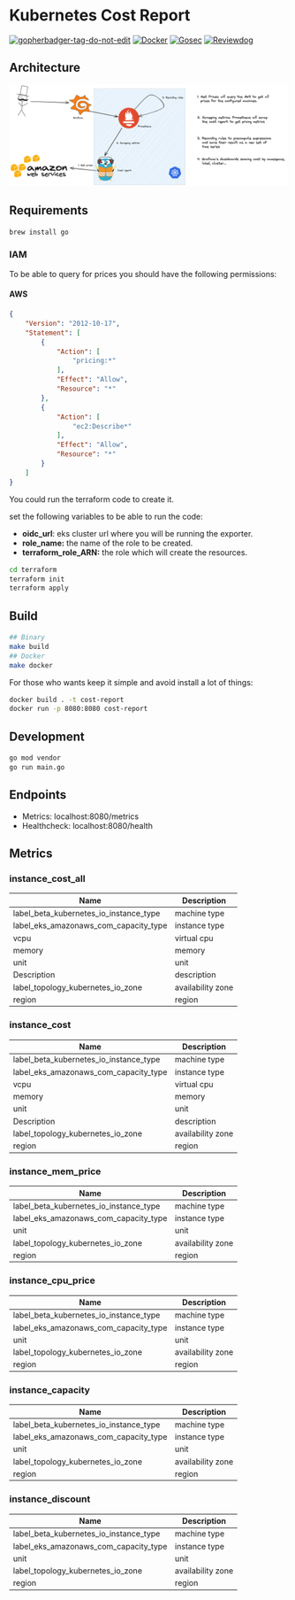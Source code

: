 # Kubernetes Cost Report
<a href='https://github.com/jpoles1/gopherbadger' target='_blank'>![gopherbadger-tag-do-not-edit](https://img.shields.io/badge/Go%20Coverage-76%25-brightgreen.svg?longCache=true&style=flat)</a>
[![Docker](https://github.com/empathyco/platform-cost-report/actions/workflows/docker.yml/badge.svg)](https://github.com/empathyco/platform-cost-report/actions/workflows/docker.yml)
[![Gosec](https://github.com/empathyco/platform-cost-report/actions/workflows/gosec.yaml/badge.svg)](https://github.com/empathyco/platform-cost-report/actions/workflows/gosec.yaml)
[![Reviewdog](https://github.com/empathyco/platform-cost-report/actions/workflows/reviewdog.yml/badge.svg)](https://github.com/empathyco/platform-cost-report/actions/workflows/reviewdog.yml)
## Architecture
![](docs/diagram.png)
## Requirements

```sh
brew install go
```

### IAM

To be able to query for prices you should have the following permissions:

#### AWS

```json
{
    "Version": "2012-10-17",
    "Statement": [
        {
            "Action": [
                "pricing:*"
            ],
            "Effect": "Allow",
            "Resource": "*"
        },
        {
            "Action": [
                "ec2:Describe*"
            ],
            "Effect": "Allow",
            "Resource": "*"
        }
    ]
}
```
You could run the terraform code to create it.

set the following variables to be able to run the code:

- **oidc_url**: eks cluster url where you will be running the exporter.
- **role_name:** the name of the role to be created.
- **terraform_role_ARN:** the role which will create the resources.

```sh
cd terraform
terraform init
terraform apply
```

## Build

```sh
## Binary
make build
## Docker
make docker
```
For those who wants keep it simple and avoid install a lot of things:

```sh
docker build . -t cost-report
docker run -p 8080:8080 cost-report
```

## Development

```sh
go mod vendor
go run main.go
```

## Endpoints

- Metrics: localhost:8080/metrics
- Healthcheck: localhost:8080/health

## Metrics

### instance_cost_all

| Name                                   | Description       |
|----------------------------------------|-------------------|
| label_beta_kubernetes_io_instance_type | machine type      |
| label_eks_amazonaws_com_capacity_type  | instance type     |
| vcpu                                   | virtual cpu       |
| memory                                 | memory            |
| unit                                   | unit              |
| Description                            | description       |
| label_topology_kubernetes_io_zone      | availability zone |
| region                                 | region            |

### instance_cost

| Name                                   | Description       |
|----------------------------------------|-------------------|
| label_beta_kubernetes_io_instance_type | machine type      |
| label_eks_amazonaws_com_capacity_type  | instance type     |
| vcpu                                   | virtual cpu       |
| memory                                 | memory            |
| unit                                   | unit              |
| Description                            | description       |
| label_topology_kubernetes_io_zone      | availability zone |
| region                                 | region            |
### instance_mem_price

| Name                                   | Description       |
|----------------------------------------|-------------------|
| label_beta_kubernetes_io_instance_type | machine type      |
| label_eks_amazonaws_com_capacity_type  | instance type     |
| unit                                   | unit              |
| label_topology_kubernetes_io_zone      | availability zone |
| region                                 | region            |

### instance_cpu_price
| Name                                   | Description       |
|----------------------------------------|-------------------|
| label_beta_kubernetes_io_instance_type | machine type      |
| label_eks_amazonaws_com_capacity_type  | instance type     |
| unit                                   | unit              |
| label_topology_kubernetes_io_zone      | availability zone |
| region                                 | region            |

### instance_capacity

| Name                                   | Description       |
|----------------------------------------|-------------------|
| label_beta_kubernetes_io_instance_type | machine type      |
| label_eks_amazonaws_com_capacity_type  | instance type     |
| unit                                   | unit              |
| label_topology_kubernetes_io_zone      | availability zone |
| region                                 | region            |

### instance_discount

| Name                                   | Description       |
|----------------------------------------|-------------------|
| label_beta_kubernetes_io_instance_type | machine type      |
| label_eks_amazonaws_com_capacity_type  | instance type     |
| unit                                   | unit              |
| label_topology_kubernetes_io_zone      | availability zone |
| region                                 | region            |
